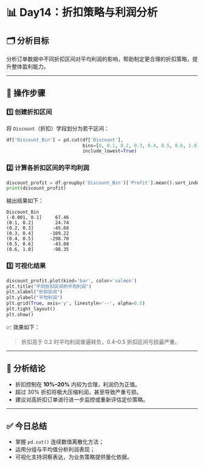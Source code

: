 
# 📊 Day14：折扣策略与利润分析

## 🗂️ 分析目标

分析订单数据中不同折扣区间对平均利润的影响，帮助制定更合理的折扣策略，提升整体盈利能力。

---

## 🔧 操作步骤

### 1️⃣ 创建折扣区间

将 `Discount`（折扣）字段划分为若干区间：

```python
df['Discount_Bin'] = pd.cut(df['Discount'],
                            bins=[0, 0.1, 0.2, 0.3, 0.4, 0.5, 0.6, 1.0],
                            include_lowest=True)
```

### 2️⃣ 计算各折扣区间的平均利润

```python
discount_profit = df.groupby('Discount_Bin')['Profit'].mean().sort_index()
print(discount_profit)
```

输出结果如下：

```
Discount_Bin
(-0.001, 0.1]     67.46
(0.1, 0.2]        24.74
(0.2, 0.3]       -45.68
(0.3, 0.4]      -109.22
(0.4, 0.5]      -298.70
(0.5, 0.6]       -43.08
(0.6, 1.0]       -98.35
```

### 3️⃣ 可视化结果

```python
discount_profit.plot(kind='bar', color='salmon')
plt.title("不同折扣区间的平均利润")
plt.xlabel("折扣区间")
plt.ylabel("平均利润")
plt.grid(True, axis='y', linestyle='--', alpha=0.5)
plt.tight_layout()
plt.show()
```

📈 效果如下：

> 折扣高于 0.2 时平均利润普遍转负，0.4–0.5 折扣区间亏损最严重。

---

## 📌 分析结论

- 折扣控制在 **10%–20%** 内较为合理，利润仍为正值。
- 超过 30% 折扣将极大压缩利润，甚至导致严重亏损。
- 建议对高折扣订单进行进一步监控或重新评估定价策略。

---

## ✅ 今日总结

- 掌握 `pd.cut()` 连续数值离散化方法；
- 运用分组与平均值分析利润表现；
- 可视化支持洞察表达，为业务策略提供量化依据。
